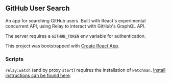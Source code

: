 ## GitHub User Search

An app for searching GitHub users. Built with React's experimental concurrent API, using Relay to interact with GitHub's GraphQL API.

The server requires a `GITHUB_TOKEN` env variable for authentication.

This project was bootstrapped with [Create React App](https://github.com/facebook/create-react-app).

### Scripts

`relay:watch` (and by proxy `start`) requires the installation of `watchman`. [Install instructions can be found here](https://facebook.github.io/watchman/docs/install.html).
